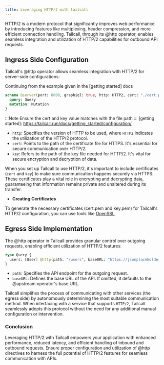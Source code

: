 ```yaml
---
title: Leveraging HTTP/2 with tailcall
---
```


HTTP/2 is a modern protocol that significantly improves web performance by introducing features like multiplexing, header compression, and more efficient connection handling. Tailcall, through its @http operator, enables seamless integration and utilization of HTTP/2 capabilities for outbound API requests.

## Ingress Side Configuration

Tailcall's @http operator allows seamless integration with HTTP/2 for server-side configurations:

Continuing from the example given in the [getting started] docs

```graphql
schema @server(port: 8000, graphiql: true, http: HTTP2, cert: "./cert.pem", key: "./key.pem") {
  query: Query
  mutation: Mutation
}
```

:::Note
Ensure the cert and key value matches with the file path
:::
[getting started]: https://tailcall.run/docs/getting_started/configuration/

- `http`: Specifies the version of HTTP to be used, where `HTTP2` indicates the utilization of the HTTP/2 protocol.
- `cert`: Points to the path of the certificate file for HTTPS. It's essential for secure communication over HTTP/2.
- `key`: Refers to the path of the key file needed for HTTP/2. It's vital for secure encryption and decryption of data.

When you set up Tailcall to use HTTP/2, it's important to include certificates (`cert` and `key`) to make sure communication happens securely via HTTPS. These certificates play a vital role in encrypting and decrypting data, guaranteeing that information remains private and unaltered during its transfer.

- **Creating Certificates**

To generate the necessary certificates (cert.pem and key.pem) for Tailcall's HTTP/2 configuration, you can use tools like [OpenSSL](https://www.openssl.org/source/)

## Egress Side Implementation

The @http operator in Tailcall provides granular control over outgoing requests, enabling efficient utilization of HTTP/2 features:

```graphql
type Query {
  users: [User] @http(path: "/users", baseURL: "https://jsonplaceholder.typicode.com")
}
```

- `path`: Specifies the API endpoint for the outgoing request.
- `baseURL`: Defines the base URL of the API. If omitted, it defaults to the @upstream operator's base URL.

Tailcall simplifies the process of communicating with other services (the egress side) by autonomously determining the most suitable communication method. When interfacing with a service that supports `HTTP/2`, Tailcall seamlessly adopts this protocol without the need for any additional manual configuration or intervention.

### Conclusion

Leveraging HTTP/2 with Tailcall empowers your application with enhanced performance, reduced latency, and efficient handling of inbound and outbound requests. Ensure proper configuration and utilization of @http directives to harness the full potential of HTTP/2 features for seamless communication with APIs.
